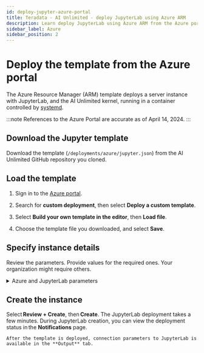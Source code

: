 ```yaml
---
id: deploy-jupyter-azure-portal
title: Teradata - AI Unlimited - deploy JupyterLab using Azure ARM
description: Learn deploy JupyterLab using Azure ARM from the Azure portal.
sidebar_label: Azure 
sidebar_position: 2
---
```


# Deploy the template from the Azure portal

The Azure Resource Manager (ARM) template deploys a server instance with JupyterLab, and the AI Unlimited kernel, running in a container controlled by [systemd](/docs/glossary.md#glo-systemd).

:::note
References to the Azure Portal are accurate as of April 14, 2024.
::: 

## Download the Jupyter template

Download the template (`/deployments/azure/jupyter.json`) from the AI Unlimited GitHub repository you cloned.

## Load the template

1. Sign in to the [Azure portal](https://portal.azure.com). 

2. Search for **custom deployment**, then select **Deploy a custom template**.

3. Select **Build your own template in the editor**, then **Load file**.

4. Choose the template file you downloaded, and select **Save**.  

## Specify instance details

Review the parameters. Provide values for the required ones. Your organization might require others.

<details>

<summary>Azure and JupyterLab parameters</summary>

| Parameter | Description | Required? | Default | Notes
|---------|-------------|-----------|-----------|-----------|
| Subscription | The Azure subscription you want to use for deploying AI Unlimited. | Required | - | Teradata recommends using an account that is not a Free Trial. |
| Region | The region where you want to deploy AI Unlimited. | Required | - | Select the Azure region closest to your work location and the data resources to use with AI Unlimited. |
| Resource Group Name | The name of the container that groups together related AI Unlimited resources. | Required | ai-unlimited-workspace | - |
| OS Version  | The versions of the operating systems that are available in the current subscription. | Optional  with default | Ubuntu-2004 | - |
| Instance Type | The instance type that you want to use for AI Unlimited. | Optional | STANDARD_D2_V3 | Teradata recommends using the default instance type to save costs. The default instance type is the standard Dv3 series with 2 vCPUs and 8.0 GiB of memory.|
| Network | The name of the network to which you want to deploy the AI Unlimited instance. | Optional | - | - | 
| Subnet | The subnetwork to which you want to deploy the AI Unlimited instance. | Required | - | The subnet must reside in the selected availability zone. |
| Security Group | The virtual firewall that controls inbound and outbound traffic to the instance. | Optional | - | Security Group is implemented as a set of rules that specify which protocols, ports, and IP addresses or CIDR blocks are allowed to access the instance. Define at least one of Access CIDR, or Security Group to allow inbound traffic unless you create custom security group ingress rules. |
| Access CIDR | The CIDR IP address range that is permitted to access the instance. | Optional | - | Teradata recommends setting this value to a trusted IP range. Define at least one of Access CIDR, or Security Group to allow inbound traffic unless you create custom security group ingress rules. |
| Source App Sec Groups (ASG) | The source application security groups that have permission to connect to the AI Unlimited instance. ASGs let you organize your virtual machines (VMs) based on their specific network security policies. These security policies determine what traffic is or is not permissible on your virtual machine. | Optional | - | Select an application security group in the same region as the network interface. |
| Destination App Sec Groups | The destination application security Groups that have permission to connect to the AI Unlimited instance. | Optional | - | Select an application security group in the same region as the network interface.  |
| Role Definition ID | The ID of the role to use with AI Unlimited. | Required | - | Use Azure CLI command- Get-AzRoleDefinition command to get your Role Definition ID. |
| Allow Public SSH | Specifies whether you can use secure shell (SSH) keys to connect to VMs in Azure. | Optional | - |  - |
| Public Key | The public SSH Key that you can use to connect to a VM over SSH. | Optional | - | This value must start with “ssh-rsa”.  |
| Use Persistent Volume | Specifies whether you want to use persistent volume to store data. | Optional with default | None | Supported options are: new persistent volume, an existing one, or none, depending on your use case. |
| Persistent Volume Size | The size of the persistent volume that you can attach to the instance, in GB. | Optional | 8 | Supports values between 8  and 1000. |
| Existing Persistent Volume | The ID of the existing persistent volume that you can attach to the instance. | Required if UsePersistentVolume is set to Existing. | - | The persistent volume must be in the same availability zone as the AI Unlimited instance. |
| JupyterHttpPort | The port to access the JupyterLab service UI | Required with default | 8888 | - |
| JupyterVersion | The version of JupyterLab you want to deploy. | Required with default | latest | The value is a container version tag, for example, latest. |
| JupyterToken | The token or password used to access JupyterLab from the UI | Required |- | The token must begin with a letter and contain only alphanumeric characters. The allowed pattern is ^[a-zA-Z][a-zA-Z0-9-]*. |

</details>

## Create the instance

Select **Review + Create**, then **Create**. The JupyterLab deployment takes a few minutes. During JupyterLab creation, you can view the deployment status in the **Notifications** page. 

    After the template is deployed, connection parameters to JupyterLab is available in the **Output** tab. 


